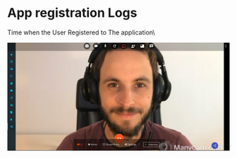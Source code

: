 # App registration Logs

Time when the User Registered to The application\

![](../.gitbook/assets/image%20%28100%29.png)

